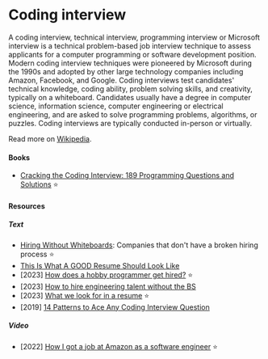# Coding interview

A coding interview, technical interview, programming interview or Microsoft interview is a technical problem-based job interview technique to assess applicants for a computer programming or software development position. Modern coding interview techniques were pioneered by Microsoft during the 1990s and adopted by other large technology companies including Amazon, Facebook, and Google. Coding interviews test candidates' technical knowledge, coding ability, problem solving skills, and creativity, typically on a whiteboard. Candidates usually have a degree in computer science, information science, computer engineering or electrical engineering, and are asked to solve programming problems, algorithms, or puzzles. Coding interviews are typically conducted in-person or virtually.

Read more on [Wikipedia](https://en.wikipedia.org/wiki/Coding_interview).

#### Books
- [Cracking the Coding Interview: 189 Programming Questions and Solutions](https://www.amazon.com/dp/0984782850) ⭐

#### Resources

##### Text
- [Hiring Without Whiteboards](https://github.com/poteto/hiring-without-whiteboards): Companies that don't have a broken hiring process ⭐
- [This Is What A GOOD Resume Should Look Like](https://www.careercup.com/resume)
- [2023] [How does a hobby programmer get hired?](https://news.ycombinator.com/item?id=34206559) ⭐
- [2023] [How to hire engineering talent without the BS](https://jes.al/2023/03/how-to-hire-engineering-talent-without-the-bs)
- [2023] [What we look for in a resume](https://huyenchip.com/2023/01/24/what-we-look-for-in-a-candidate.html) ⭐
- [2019] [14 Patterns to Ace Any Coding Interview Question](https://hackernoon.com/14-patterns-to-ace-any-coding-interview-question-c5bb3357f6ed)

##### Video
- [2022] [How I got a job at Amazon as a software engineer](https://www.youtube.com/watch?v=vcyXrlGKec4) ⭐
